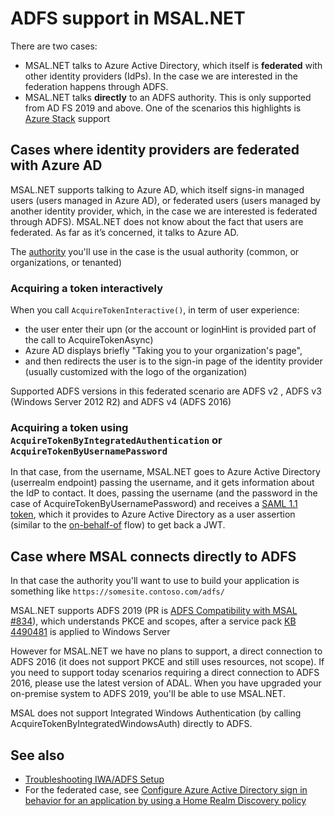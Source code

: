 # ADFS support in MSAL.NET

There are two cases:
- MSAL.NET talks to Azure Active Directory, which itself is **federated** with other identity providers (IdPs). In the case we are interested in the federation happens through ADFS.
- MSAL.NET talks **directly** to an ADFS authority. This is only supported from AD FS 2019 and above. One of the scenarios this highlights is [Azure Stack](https://azure.microsoft.com/en-us/overview/azure-stack/) support

## Cases where identity providers are federated with Azure AD

MSAL.NET supports talking to Azure AD, which itself signs-in managed users (users managed in Azure AD), or federated users (users managed by another identity provider, which, in the case we are interested is federated through ADFS). MSAL.NET does not know about the fact that users are federated. As far as it’s concerned, it talks to Azure AD.

The [authority](Client-Applications#authority) you'll use in the case is the usual authority (common, or organizations, or tenanted)

### Acquiring a token interactively

When you call `AcquireTokenInteractive()`, in term of user experience:
- the user enter their upn (or the account or loginHint is provided part of the call to AcquireTokenAsync)
- Azure AD displays briefly "Taking you to your organization's page", 
- and then redirects the user is to the sign-in page of the identity provider (usually customized with the logo of the organization)

Supported ADFS versions in this federated scenario are ADFS v2 , ADFS v3 (Windows Server 2012 R2) and ADFS v4 (ADFS 2016)

### Acquiring a token using `AcquireTokenByIntegratedAuthentication` or `AcquireTokenByUsernamePassword`

In that case, from the username, MSAL.NET goes to Azure Active Directory (userrealm endpoint) passing the username, and it gets information about the IdP to contact. It does, passing the username (and the password in the case of AcquireTokenByUsernamePassword) and receives a [SAML 1.1 token](https://docs.microsoft.com/en-us/azure/active-directory/develop/reference-saml-tokens), which it provides to Azure Active Directory as a user assertion (similar to the [on-behalf-of](https://aka.ms/msal-net-on-behalf-of) flow) to get back a JWT.

## Case where MSAL connects directly to ADFS

In that case the authority you'll want to use to build your application is something like `https://somesite.contoso.com/adfs/`
 
MSAL.NET supports ADFS 2019 (PR is [ADFS Compatibility with MSAL #834](https://github.com/AzureAD/microsoft-authentication-library-for-dotnet/pull/834)), which understands PKCE and scopes, after a service pack [KB 4490481](https://support.microsoft.com/en-us/help/4490481/windows-10-update-kb4490481) is applied to Windows Server

However for MSAL.NET we have no plans to support, a direct connection to ADFS 2016 (it does not support PKCE and still uses resources, not scope). If you need to support today scenarios requiring a direct connection to ADFS 2016, please use the latest version of ADAL. When you have upgraded your on-premise system to ADFS 2019, you'll be able to use MSAL.NET.

MSAL does not support Integrated Windows Authentication (by calling AcquireTokenByIntegratedWindowsAuth) directly to ADFS.

## See also

- [Troubleshooting IWA/ADFS Setup](https://docs.microsoft.com/en-us/windows-server/identity/ad-fs/troubleshooting/ad-fs-tshoot-iwa)
- For the federated case, see [Configure Azure Active Directory sign in behavior for an application by using a Home Realm Discovery policy](https://docs.microsoft.com/en-us/azure/active-directory/manage-apps/configure-authentication-for-federated-users-portal)